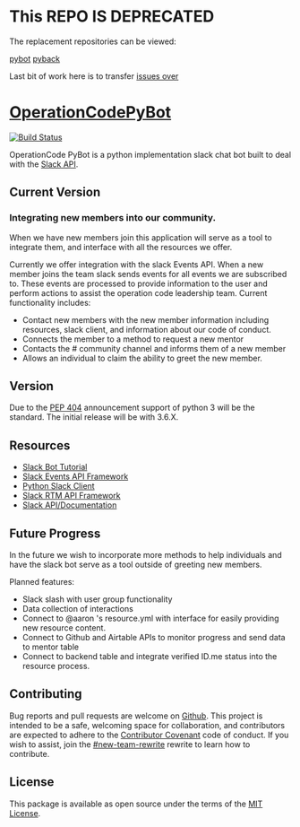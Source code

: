 # This REPO IS DEPRECATED

The replacement repositories can be viewed:

[pybot](https://github.com/OperationCode/operationcode-pybot)
[pyback](https://github.com/OperationCode/operationcode-pyback)

Last bit of work here is to transfer [issues over](https://github.com/OperationCode/operationcode_pyback/issues/70)




# [OperationCodePyBot](https://github.com/OperationCode/operation_code_pybot)

[![Build Status](https://travis-ci.org/OperationCode/operationcode_pyback.svg?branch=master)](https://travis-ci.org/OperationCode/operationcode_pyback)

OperationCode PyBot is a python implementation slack chat bot built to deal with the [Slack API](https://api.slack.com).

## Current Version

### Integrating new members into our community.

When we have new members join this application will serve as a tool to integrate them, and interface with all the resources we offer.

Currently we offer integration with the slack Events API. When a new member joins the team slack sends events for all events we are subscribed to. These events are processed to provide information to the user and perform actions to assist the operation code leadership team. Current functionality includes:

* Contact new members with the new member information including resources, slack client, and information about our code of conduct.
* Connects the member to a method to request a new mentor
* Contacts the \# community channel and informs them of a new member
* Allows an individual to claim the ability to greet the new member.

## Version

Due to the [PEP 404](https://www.python.org/dev/peps/pep-0404/) announcement support of python 3 will be the standard. The initial release will be with 3.6.X.

## Resources

* [Slack Bot Tutorial](https://www.fullstackpython.com/blog/build-first-slack-bot-python.html)
* [Slack Events API Framework](https://github.com/slackapi/python-slack-events-api)
* [Python Slack Client](https://github.com/slackapi/python-slackclient)
* [Slack RTM API Framework](https://github.com/slackapi/python-rtmbot)
* [Slack API/Documentation](https://api.slack.com/apps/A7NGBPBUL/general)

## Future Progress

In the future we wish to incorporate more methods to help individuals and have the slack bot serve as a tool outside of greeting new members.

Planned features:

* Slack slash with user group functionality
* Data collection of interactions
* Connect to @aaron 's resource.yml with interface for easily providing new resource content.
* Connect to Github and Airtable APIs to monitor progress and send data to mentor table
* Connect to backend table and integrate verified ID.me status into the resource process.

## Contributing

Bug reports and pull requests are welcome on [Github](https://github.com/OperationCode/operation_code_pybot). This project is intended to be a safe, welcoming space for collaboration, and contributors are expected to adhere to the [Contributor Covenant](http://contributor-covenant.org) code of conduct. If you wish to assist, join the [\#new-team-rewrite](https://operation-code.slack.com/messages/C7NJLCCMB/) rewrite to learn how to contribute.

## License

This package is available as open source under the terms of the [MIT License](http://opensource.org/licenses/MIT).
